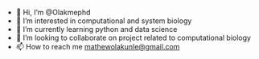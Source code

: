 - 👋 Hi, I’m @Olakmephd
- 👀 I’m interested in computational and system biology
- 🌱 I’m currently learning python and data science
- 💞️ I’m looking to collaborate on project related to computational biology
- 📫 How to reach me mathewolakunle@gmail.com

<!---
Olakmephd/Olakmephd is a ✨ special ✨ repository because its `README.md` (this file) appears on your GitHub profile.
You can click the Preview link to take a look at your changes.
--->
